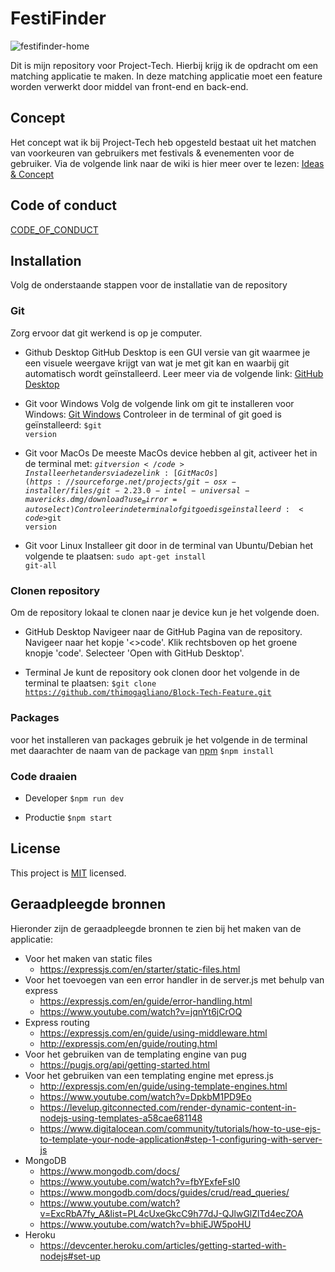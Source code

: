 # FestiFinder
![festifinder-home](https://user-images.githubusercontent.com/94388546/176566208-7f6c7ce9-64fb-4617-9a7a-b2fe6c68b870.jpg)

Dit is mijn repository voor Project-Tech. Hierbij krijg ik de opdracht om een matching applicatie te maken. In deze matching applicatie moet een feature worden verwerkt door middel van front-end en back-end. 

## Concept
Het concept wat ik bij Project-Tech heb opgesteld bestaat uit het matchen van voorkeuren van gebruikers met festivals & evenementen voor de gebruiker. Via de volgende link naar de wiki is hier meer over te lezen: [Ideas & Concept](https://github.com/thimogagliano/Block-Tech-Feature/wiki/Ideas-&-Concept)

## Code of conduct
[CODE_OF_CONDUCT](https://github.com/thimogagliano/Block-Tech-Feature/blob/main/CODE_OF_CONDUCT.md)

## Installation
Volg de onderstaande stappen voor de installatie van de repository

### Git
Zorg ervoor dat git werkend is op je computer.

* Github Desktop
GitHub Desktop is een GUI versie van git waarmee je een visuele weergave krijgt van wat je met git kan en waarbij git automatisch wordt geïnstalleerd. Leer meer via de volgende link: [GitHub Desktop](https://desktop.github.com/)

* Git voor Windows
Volg de volgende link om git te installeren voor Windows: [Git Windows](https://gitforwindows.org/)
Controleer in de terminal of git goed is geïnstalleerd:
<code>$git version</code>

* Git voor MacOs
De meeste MacOs device hebben al git, activeer het in de terminal met:
<code>$git version</code>
Installeer het anders via deze link: [Git MacOs](https://sourceforge.net/projects/git-osx-installer/files/git-2.23.0-intel-universal-mavericks.dmg/download?use_mirror=autoselect)
Controleer in de terminal of git goed is geïnstalleerd:
<code>$git version</code>

* Git voor Linux
Installeer git door in de terminal van Ubuntu/Debian het volgende te plaatsen:
<code>sudo apt-get install git-all</code>

### Clonen repository
Om de repository lokaal te clonen naar je device kun je het volgende doen.

* GitHub Desktop
Navigeer naar de GitHub Pagina van de repository. Navigeer naar het kopje '<>code'. Klik rechtsboven op het groene knopje 'code'. Selecteer 'Open with GitHub Desktop'.

* Terminal
Je kunt de repository ook clonen door het volgende in de terminal te plaatsen:
<code>$git clone https://github.com/thimogagliano/Block-Tech-Feature.git</code>

### Packages
voor het installeren van packages gebruik je het volgende in de terminal met daarachter de naam van de package van [npm](https://www.npmjs.com/)
<code>$npm install</code>

### Code draaien
* Developer
<code>$npm run dev</code>

* Productie
<code>$npm start</code>

## License
This project is [MIT](https://github.com/thimogagliano/Block-Tech-Feature/blob/main/LICENSE.md) licensed.


## Geraadpleegde bronnen
Hieronder zijn de geraadpleegde bronnen te zien bij het maken van de applicatie:
* Voor het maken van static files
  * https://expressjs.com/en/starter/static-files.html
* Voor het toevoegen van een error handler in de server.js met behulp van express
  * https://expressjs.com/en/guide/error-handling.html
  * https://www.youtube.com/watch?v=jqnYt6jCrOQ
* Express routing
  * https://expressjs.com/en/guide/using-middleware.html
  * http://expressjs.com/en/guide/routing.html
* Voor het gebruiken van de templating engine van pug
  * https://pugjs.org/api/getting-started.html
* Voor het gebruiken van een templating engine met epress.js
  * http://expressjs.com/en/guide/using-template-engines.html
  * https://www.youtube.com/watch?v=DpkbM1PD9Eo
  * https://levelup.gitconnected.com/render-dynamic-content-in-nodejs-using-templates-a58cae681148
  * https://www.digitalocean.com/community/tutorials/how-to-use-ejs-to-template-your-node-application#step-1-configuring-with-server-js
* MongoDB
  * https://www.mongodb.com/docs/
  * https://www.youtube.com/watch?v=fbYExfeFsI0
  * https://www.mongodb.com/docs/guides/crud/read_queries/
  * https://www.youtube.com/watch?v=ExcRbA7fy_A&list=PL4cUxeGkcC9h77dJ-QJlwGlZlTd4ecZOA
  * https://www.youtube.com/watch?v=bhiEJW5poHU
* Heroku
  * https://devcenter.heroku.com/articles/getting-started-with-nodejs#set-up
